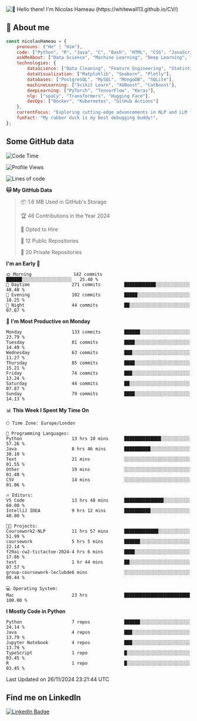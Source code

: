<img src="assets/intro.gif" alt="👋 Hello there! I'm Nicolas Hameau (https://whitewall13.github.io/CV/)" title="👋 Hello there! I'm Nicolas Hameau"/>

<!---visitors number here--->

## :book: About me

```javascript
const nicolasHameau = {
    pronouns: ("He" | "Him"),
    code: ["Python", "R", "Java", "C", "Bash", "HTML", "CSS", "JavaScript", "PHP", "SQL"],
    askMeAbout: ["Data Science", "Machine Learning", "Deep Learning", "NLP", "LLM", "Computer Vision", "MLOps"],
    technologies: {
        dataScience: ["Data Cleaning", "Feature Engineering", "Statistical Analysis"],
        dataVisualization: ["Matplotlib", "Seaborn", "Plotly"],
        databases: ["PostgreSQL", "MySQL", "MongoDB", "SQLite"],
        machineLearning: ["Scikit Learn", "XGBoost", "CatBoost"],
        deepLearning: ["PyTorch", "TensorFlow", "Keras"],
        nlp: ["spaCy", "Transformers", "Hugging Face"],
        devOps: ["Docker", "Kubernetes", "GitHub Actions"]
    },
    currentFocus: "Exploring cutting-edge advancements in NLP and LLM fine-tuning",
    funFact: "My rubber duck is my best debugging buddy!",
};
```
## Some GitHub data

<!--START_SECTION:waka-->
![Code Time](http://img.shields.io/badge/Code%20Time-55%20hrs%2049%20mins-blue)

![Profile Views](http://img.shields.io/badge/Profile%20Views-3-blue)

![Lines of code](https://img.shields.io/badge/From%20Hello%20World%20I%27ve%20Written-6.0%20million%20lines%20of%20code-blue)

**🐱 My GitHub Data** 

> 📦 1.6 MB Used in GitHub's Storage 
 > 
> 🏆 46 Contributions in the Year 2024
 > 
> 💼 Opted to Hire
 > 
> 📜 12 Public Repositories 
 > 
> 🔑 20 Private Repositories 
 > 
**I'm an Early 🐤** 

```text
🌞 Morning                142 commits         ██████░░░░░░░░░░░░░░░░░░░   25.40 % 
🌆 Daytime                271 commits         ████████████░░░░░░░░░░░░░   48.48 % 
🌃 Evening                102 commits         █████░░░░░░░░░░░░░░░░░░░░   18.25 % 
🌙 Night                  44 commits          ██░░░░░░░░░░░░░░░░░░░░░░░   07.87 % 
```
📅 **I'm Most Productive on Monday** 

```text
Monday                   133 commits         ██████░░░░░░░░░░░░░░░░░░░   23.79 % 
Tuesday                  81 commits          ████░░░░░░░░░░░░░░░░░░░░░   14.49 % 
Wednesday                63 commits          ███░░░░░░░░░░░░░░░░░░░░░░   11.27 % 
Thursday                 85 commits          ████░░░░░░░░░░░░░░░░░░░░░   15.21 % 
Friday                   74 commits          ███░░░░░░░░░░░░░░░░░░░░░░   13.24 % 
Saturday                 44 commits          ██░░░░░░░░░░░░░░░░░░░░░░░   07.87 % 
Sunday                   79 commits          ████░░░░░░░░░░░░░░░░░░░░░   14.13 % 
```


📊 **This Week I Spent My Time On** 

```text
🕑︎ Time Zone: Europe/London

💬 Programming Languages: 
Python                   13 hrs 10 mins      ██████████████░░░░░░░░░░░   57.26 % 
Java                     8 hrs 46 mins       ██████████░░░░░░░░░░░░░░░   38.10 % 
Text                     21 mins             ░░░░░░░░░░░░░░░░░░░░░░░░░   01.55 % 
Other                    19 mins             ░░░░░░░░░░░░░░░░░░░░░░░░░   01.40 % 
CSV                      14 mins             ░░░░░░░░░░░░░░░░░░░░░░░░░   01.06 % 

🔥 Editors: 
VS Code                  13 hrs 48 mins      ███████████████░░░░░░░░░░   60.00 % 
IntelliJ IDEA            9 hrs 12 mins       ██████████░░░░░░░░░░░░░░░   40.00 % 

🐱‍💻 Projects: 
Coursework2-NLP          11 hrs 57 mins      █████████████░░░░░░░░░░░░   51.99 % 
coursework               5 hrs 5 mins        ██████░░░░░░░░░░░░░░░░░░░   22.14 % 
f29ai-cw2-tictactoe-2024-4 hrs 6 mins        ████░░░░░░░░░░░░░░░░░░░░░   17.86 % 
test                     1 hr 44 mins        ██░░░░░░░░░░░░░░░░░░░░░░░   07.57 % 
group-coursework-leclubde6 mins              ░░░░░░░░░░░░░░░░░░░░░░░░░   00.44 % 

💻 Operating System: 
Mac                      23 hrs              █████████████████████████   100.00 % 
```

**I Mostly Code in Python** 

```text
Python                   7 repos             ██████░░░░░░░░░░░░░░░░░░░   24.14 % 
Java                     4 repos             ███░░░░░░░░░░░░░░░░░░░░░░   13.79 % 
Jupyter Notebook         4 repos             ███░░░░░░░░░░░░░░░░░░░░░░   13.79 % 
TypeScript               1 repo              █░░░░░░░░░░░░░░░░░░░░░░░░   03.45 % 
R                        1 repo              █░░░░░░░░░░░░░░░░░░░░░░░░   03.45 % 
```




 Last Updated on 26/11/2024 23:21:44 UTC
<!--END_SECTION:waka-->

## Find me on LinkedIn
<div id="badges">
  <a href="https://www.linkedin.com/in/nicolas-hameau-13242002/">
    <img src="https://img.shields.io/badge/LinkedIn-blue?style=for-the-badge&logo=linkedin&logoColor=white" alt="LinkedIn Badge"/>
  </a>
</div>



